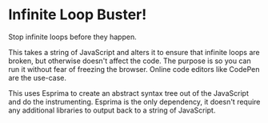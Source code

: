 # Infinite Loop Buster!

Stop infinite loops before they happen.
 
This takes a string of JavaScript and alters it to ensure that infinite loops are broken, but otherwise doesn't affect the code. The purpose is so you can run it without fear of freezing the browser. Online code editors like CodePen are the use-case.

This uses Esprima to create an abstract syntax tree out of the JavaScript and do the instrumenting. Esprima is the only dependency, it doesn't require any additional libraries to output back to a string of JavaScript.
